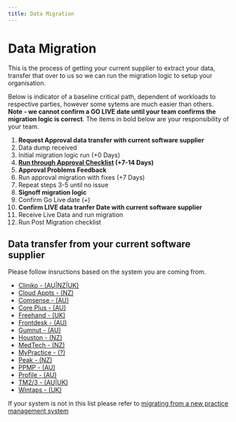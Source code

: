```yaml
---
title: Data Migration
---
```


# Data Migration

This is the process of getting your current supplier to extract your data, transfer that over to us so we can run the migration logic to setup your organisation.

Below is indicator of a baseline critical path, dependent of workloads to respective parties, however some sytems are much easier than others. **Note - we cannot confirm a GO LIVE date until your team confirms the migration logic is correct**. The items in bold below are your responsibility of your team.

1. **Request Approval data transfer with current software supplier**
2. Data dump received
3. Initial migration logic run (+0 Days)
4. **[Run through Approval Checklist](./approval-process) (+7-14 Days)**
5. **Approval Problems Feedback**
6. Run approval migration with fixes (+7 Days)
7. Repeat steps 3-5 until no issue
8. **Signoff migration logic**
9. Confirm Go Live date (+)
10. **Confirm LIVE data tranfer Date with current software supplier**
11. Receive Live Data and run migration
12. Run Post Migration checklist

## Data transfer from your current software supplier

Please follow insructions based on the system you are coming from.

- [Cliniko - (AU|NZ|UK)](./migrate-to-gensolve-from-cliniko.md)
- [Cloud Appts - (NZ)](./migrate-to-gensolve-from-cloud-appts.md)
- [Comsense - (AU)](./migrate-to-gensolve-from-comsense.md)
- [Core Plus - (AU)](./migrate-to-gensolve-from-core-plus.md)
- [Freehand - (UK)](./migrate-to-gensolve-from-freehand.md)
- [Frontdesk - (AU)](./migrate-to-gensolve-from-frontdesk.md)
- [Gumnut - (AU)](./migrate-to-gensolve-from-gumnut.md)
- [Houston - (NZ)](./migrate-to-gensolve-from-houston.md)
- [MedTech - (NZ)](./migrate-to-gensolve-from-medtech.md)
- [MyPractice - (?)](./migrate-to-gensolve-from-mypractice.md)
- [Peak - (NZ)](./migrate-to-gensolve-from-peak.md)
- [PPMP - (AU)](./migrate-to-gensolve-from-ppmp.md)
- [Profile - (AU)](./migrate-to-gensolve-from-profile.md)
- [TM2/3 - (AU|UK)](./migrate-to-gensolve-from-tm3.md)
- [Wintaps - (UK)](./migrate-to-gensolve-from-wintaps.md)

If your system is not in this list please refer to [migrating from a new practice management system](./from-new-practice-management-system)
